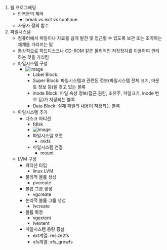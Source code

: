 1. 쉘 프로그래밍
	- 반복문의 제어
		- break vs exit vs continue
	- 사용자 정의 함수
2. 파일시스템
	- 컴퓨터에서 파일이나 자료를 쉽게 발견 및 접근할 수 있도록 보관 또는 조작하는 체계를 가리키는 말
	- 통상적으로 하드디스크나 CD-ROM 같은 물리적인 저장장치를 이용하여 관리하는 것을 가리킴
	- 파일시스템 구성
		- ![image](https://github.com/newdoin/Metanet-Study-Material/assets/121351760/130b31fb-3250-4ae6-a8a9-0ad0292b232b)
			- Label Block: 
			- Super Block: 파일시스템과 관련된 정보(파일시스템 전체 크기, 마운트 정보 등)을 갖고 있는 블록
			- inode Block: 파일 속성 정보(접근 권한, 소유주, 파일크기, inode 번호 등)가 저장되는 블록
			- Data Block: 실제 파일의 내용이 저장되는 블록
	- 파일시스템 추가
		- 디스크 파티션
			- fdisk
			- ![image](https://github.com/newdoin/Metanet-Study-Material/assets/121351760/db2affd2-2400-4f28-9cc1-62c17969212b)
			- 파일시스템 포맷
				- mkfs
			- 파일시스템 연결
				- mount
	- LVM 구성
		- 파티션 타입
			- linux LVM
		- 물리적 볼륨 생성
			- pvcreate
		- 볼륨 그룹 생성
			- vgcreate
		- 논리적 볼륨 그룹 생성
			- lvcreate
		- 볼륨 확장
			- vgextent
			- lvextent
		- 파일시스템 용량 증설
			- ext계열: resize2fs
			- xfs계열: xfs_growfs